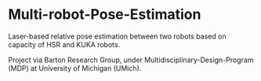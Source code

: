 # Multi-robot-Pose-Estimation

Laser-based relative pose estimation between two robots based on capacity of HSR and KUKA robots. 

Project via Barton Research Group, under Multidisciplinary-Design-Program (MDP) at University of Michigan (UMich). 

